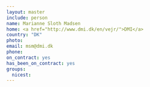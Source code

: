 ```yaml
---
layout: master
include: person
name: Marianne Sloth Madsen
home: <a href="http://www.dmi.dk/en/vejr/">DMI</a>
country: "DK"
photo:
email: msm@dmi.dk
phone:
on_contract: yes
has_been_on_contract: yes
groups:
  nicest:
---
```

